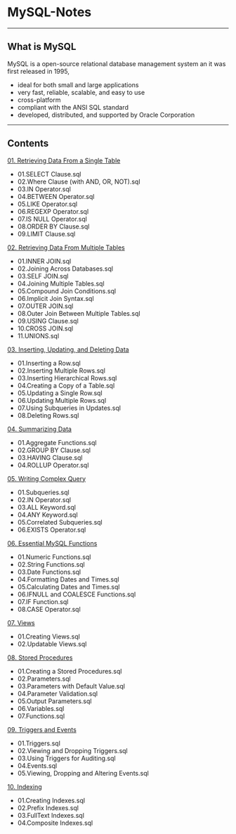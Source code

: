 # MySQL-Notes

---
## What is MySQL
MySQL is a open-source relational database management system an it was first released in 1995,
- ideal for both small and large applications
- very fast, reliable, scalable, and easy to use
- cross-platform
- compliant with the ANSI SQL standard
- developed, distributed, and supported by Oracle Corporation
---

## Contents
[01. Retrieving Data From a Single Table](01.%20Retrieving%20Data%20From%20a%20Single%20Table)

- 01.SELECT Clause.sql
- 02.Where Clause (with AND, OR, NOT).sql
- 03.IN Operator.sql
- 04.BETWEEN Operator.sql
- 05.LIKE Operator.sql
- 06.REGEXP Operator.sql
- 07.IS NULL Operator.sql
- 08.ORDER BY Clause.sql
- 09.LIMIT Clause.sql

[02. Retrieving Data From Multiple Tables](02.%20Retrieving%20Data%20From%20Multiple%20Tables)

- 01.INNER JOIN.sql
- 02.Joining Across Databases.sql
- 03.SELF JOIN.sql
- 04.Joining Multiple Tables.sql
- 05.Compound Join Conditions.sql
- 06.Implicit Join Syntax.sql
- 07.OUTER JOIN.sql
- 08.Outer Join Between Multiple Tables.sql
- 09.USING Clause.sql
- 10.CROSS JOIN.sql
- 11.UNIONS.sql

[03. Inserting, Updating, and Deleting Data](03.%20Inserting%2C%20Updating%2C%20and%20Deleting%20Data)

- 01.Inserting a Row.sql
- 02.Inserting Multiple Rows.sql
- 03.Inserting Hierarchical Rows.sql
- 04.Creating a Copy of a Table.sql
- 05.Updating a Single Row.sql
- 06.Updating Multiple Rows.sql
- 07.Using Subqueries in Updates.sql
- 08.Deleting Rows.sql

[04. Summarizing Data](04.%20Summarizing%20Data)

- 01.Aggregate Functions.sql
- 02.GROUP BY Clause.sql
- 03.HAVING Clause.sql
- 04.ROLLUP Operator.sql

[05. Writing Complex Query](05.%20Writing%20Complex%20Query)

- 01.Subqueries.sql
- 02.IN Operator.sql
- 03.ALL Keyword.sql
- 04.ANY Keyword.sql
- 05.Correlated Subqueries.sql
- 06.EXISTS Operator.sql

[06. Essential MySQL Functions](06.%20Essential%20MySQL%20Functions)

- 01.Numeric Functions.sql
- 02.String Functions.sql
- 03.Date Functions.sql
- 04.Formatting Dates and Times.sql
- 05.Calculating Dates and Times.sql
- 06.IFNULL and COALESCE Functions.sql
- 07.IF Function.sql
- 08.CASE Operator.sql

[07. Views](07.%20Views)

- 01.Creating Views.sql
- 02.Updatable Views.sql

[08. Stored Procedures](08.%20Stored%20Procedures)

- 01.Creating a Stored Procedures.sql
- 02.Parameters.sql
- 03.Parameters with Default Value.sql
- 04.Parameter Validation.sql
- 05.Output Parameters.sql
- 06.Variables.sql
- 07.Functions.sql

[09. Triggers and Events](09.%20Triggers%20and%20Events)

- 01.Triggers.sql
- 02.Viewing and Dropping Triggers.sql
- 03.Using Triggers for Auditing.sql
- 04.Events.sql
- 05.Viewing, Dropping and Altering Events.sql

[10. Indexing](10.%20Indexing)

- 01.Creating Indexes.sql
- 02.Prefix Indexes.sql
- 03.FullText Indexes.sql
- 04.Composite Indexes.sql

